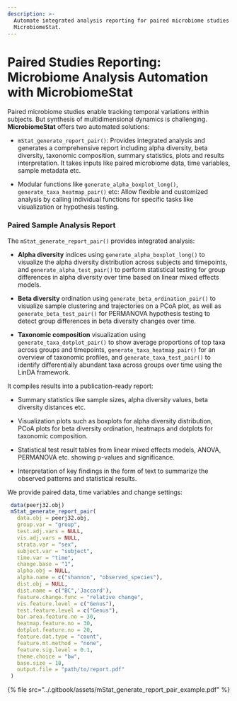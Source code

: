 ```yaml
---
description: >-
  Automate integrated analysis reporting for paired microbiome studies with
  MicrobiomeStat.
---
```


# Paired Studies Reporting: Microbiome Analysis Automation with MicrobiomeStat

Paired microbiome studies enable tracking temporal variations within subjects. But synthesis of multidimensional dynamics is challenging. **MicrobiomeStat** offers two automated solutions:

- `mStat_generate_report_pair()`: Provides integrated analysis and generates a comprehensive report including alpha diversity, beta diversity, taxonomic composition, summary statistics, plots and results interpretation. It takes inputs like paired microbiome data, time variables, sample metadata etc.

- Modular functions like `generate_alpha_boxplot_long()`, `generate_taxa_heatmap_pair()` etc: Allow flexible and customized analysis by calling individual functions for specific tasks like visualization or hypothesis testing.

### Paired Sample Analysis Report

The `mStat_generate_report_pair()` provides integrated analysis:

- **Alpha diversity** indices using `generate_alpha_boxplot_long()` to visualize the alpha diversity distribution across subjects and timepoints, and `generate_alpha_test_pair()` to perform statistical testing for group differences in alpha diversity over time based on linear mixed effects models.

- **Beta diversity** ordination using `generate_beta_ordination_pair()` to visualize sample clustering and trajectories on a PCoA plot, as well as `generate_beta_test_pair()` for PERMANOVA hypothesis testing to detect group differences in beta diversity changes over time.

- **Taxonomic composition** visualization using `generate_taxa_dotplot_pair()` to show average proportions of top taxa across groups and timepoints, `generate_taxa_heatmap_pair()` for an overview of taxonomic profiles, and `generate_taxa_test_pair()` to identify differentially abundant taxa across groups over time using the LinDA framework.

It compiles results into a publication-ready report:

- Summary statistics like sample sizes, alpha diversity values, beta diversity distances etc. 

- Visualization plots such as boxplots for alpha diversity distribution, PCoA plots for beta diversity ordination, heatmaps and dotplots for taxonomic composition.

- Statistical test result tables from linear mixed effects models, ANOVA, PERMANOVA etc. showing p-values and significance.

- Interpretation of key findings in the form of text to summarize the observed patterns and statistical results. 

We provide paired data, time variables and change settings:

```r
 data(peerj32.obj)
 mStat_generate_report_pair(
   data.obj = peerj32.obj,
   group.var = "group",
   test.adj.vars = NULL,
   vis.adj.vars = NULL,
   strata.var = "sex",
   subject.var = "subject",
   time.var = "time",
   change.base = "1",
   alpha.obj = NULL,
   alpha.name = c("shannon", "observed_species"),
   dist.obj = NULL,
   dist.name = c("BC",'Jaccard'),
   feature.change.func = "relative change",
   vis.feature.level = c("Genus"),
   test.feature.level = c("Genus"),
   bar.area.feature.no = 30,
   heatmap.feature.no = 30,
   dotplot.feature.no = 20,
   feature.dat.type = "count",
   feature.mt.method = "none",
   feature.sig.level = 0.1,
   theme.choice = "bw",
   base.size = 18,
   output.file = "path/to/report.pdf"
 )
```

{% file src="../.gitbook/assets/mStat_generate_report_pair_example.pdf" %}
